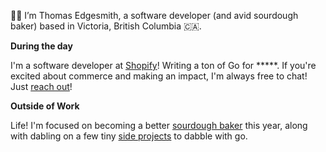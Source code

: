 👋🏻 I’m Thomas Edgesmith, a software developer (and avid sourdough baker) based in Victoria, British Columbia 🇨🇦.


**During the day**

I'm a software developer at [Shopify](https://shopify.com)! Writing a ton of Go for *****. If you're excited about commerce and making an impact, I'm always free to chat! Just [reach out](mailto:thomas@sourdough.dev)!

**Outside of Work**

Life! I'm focused on becoming a better [sourdough baker](https://instagram.com/sourdough.dev) this year, along with dabling on a few tiny [side projects](https://overridebot.com) to dabble with go.
